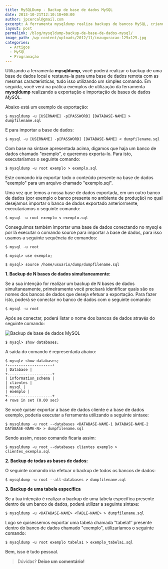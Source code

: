 ```yaml
---
title: MySQLDump - Backup de base de dados MySQL
date: 2013-10-21T12:10:18+00:00
author: jpcercal@gmail.com
excerpt: A ferramenta mysqldump realiza backups de bancos MySQL, criando um arquivo *.sql com as declarações necessárias para criar uma cópia da base de dados alvo.
layout: post
permalink: /blog/mysqldump-backup-de-base-de-dados-mysql/
image_path: /wp-content/uploads/2012/11/inauguracao-125x125.jpg
categories:
  - Artigos
  - MySQL
  - Programação
---
```


Utilizando a ferramenta **mysqldump**, você poderá realizar o backup de uma base de dados local e restaura-la para uma base de dados remota com as mesmas características, tudo isso utilizando um simples comando. Em seguida, você verá na prática exemplos de utilização da ferramenta **mysqldump** realizando a exportação e importação de bases de dados _MySQL_.

Abaixo está um exemplo de exportação:

```shell
$ mysqldump -u [USERNAME] -p[PASSWORD] [DATABASE-NAME] > dumpfilename.sql
```

E para importar a base de dados:

```shell
$ mysql -u [USERNAME] -p[PASSWORD] [DATABASE-NAME] < dumpfilename.sql
```

Com base na sintaxe apresentada acima, digamos que haja um banco de dados chamado "exemplo", e queremos exporta-lo. Para isto, executaríamos o seguinte comando:

```shell
$ mysqldump -u root exemplo > exemplo.sql
```

Este comando iria exportar todo o conteúdo presente na base de dados "exemplo" para um arquivo chamado "exemplo.sql".

Uma vez que temos a nossa base de dados exportada, em um outro banco de dados (por exemplo o banco presente no ambiente de produção) no qual desejamos importar o banco de dados exportado anteriormente, executaríamos o seguinte comando:

```shell
$ mysql -u root exemplo < exemplo.sql
```

Conseguimos também importar uma base de dados conectando no mysql e por lá executar o comando source para importar a base de dados, para isso usamos a seguinte sequência de comandos:

```shell
$ mysql -u root
```

```shell
$ mysql> use exemplo;
```

```shell
$ mysql> source /home/usuario/dump/dumpfilename.sql
```

**1\. Backup de N bases de dados simultaneamente:**

Se a sua intenção for realizar um backup de N bases de dados simultaneamente, primeiramente você precisará identificar quais são os nomes dos bancos de dados que deseja efetuar a exportação. Para fazer isto, poderá se conectar no banco de dados com o seguinte comando:

```shell
$ mysql -u root
```

Após se conectar, poderá listar o nome dos bancos de dados através do seguinte comando:

![Backup de base de dados MySQL](http://sistemas.cekurte.com/wp-content/uploads/2013/10/mysql-300x184.jpg "MySQLDump - Backup de base de dados MySQL")

```shell
$ mysql> show databases;
```

A saída do comando é representada abaixo:

```shell
$ mysql> show databases;
+--------------------+
| Database |
+--------------------+
| information_schema |
| clientes |
| mysql |
| exemplo |
+--------------------+
4 rows in set (0.00 sec)
```

Se você quiser exportar a base de dados cliente e a base de dados exemplo, poderia executar a ferramenta utilizando a seguinte sintaxe:

```shell
$ mysqldump -u root --databases <DATABASE-NAME-1 DATABASE-NAME-2 DATABASE-NAME-N> > dumpfilename.sql
```

Sendo assim, nosso comando ficaria assim:

```shell
$ mysqldump -u root --databases clientes exemplo > clientes_exemplo.sql
```

**2\. Backup de todas as bases de dados:**

O seguinte comando iria efetuar o backup de todos os bancos de dados:

```shell
$ mysqldump -u root --all-databases > dumpfilename.sql
```

**3\. Backup de uma tabela específica**

Se a tua intenção é realizar o backup de uma tabela específica presente dentro de um banco de dados, poderá utilizar a seguinte sintaxe:

```shell
$ mysqldump -u <DATABASE-NAME> <TABLE-NAME> > dumpfilename.sql
```

Logo se quisessemos exportar uma tabela chamada "tabela1″ presente dentro do banco de dados chamado "exemplo", utilizaríamos o seguinte comando:

```shell
$ mysqldump -u root exemplo tabela1 > exemplo_tabela1.sql
```

Bem, isso é tudo pessoal.

> Dúvidas? **Deixe um comentário!**
